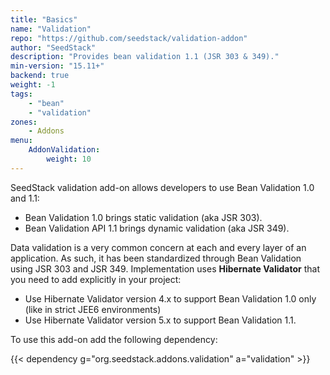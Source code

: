 ```yaml
---
title: "Basics"
name: "Validation"
repo: "https://github.com/seedstack/validation-addon"
author: "SeedStack"
description: "Provides bean validation 1.1 (JSR 303 & 349)."
min-version: "15.11+"
backend: true
weight: -1
tags:
    - "bean"
    - "validation"
zones:
    - Addons
menu:
    AddonValidation:
        weight: 10
---
```


SeedStack validation add-on allows developers to use Bean Validation 1.0 and 1.1:

* Bean Validation 1.0 brings static validation (aka JSR 303).
* Bean Validation API 1.1 brings dynamic validation (aka JSR 349).

Data validation is a very common concern at each and every layer of an application. As such, it has been standardized
through Bean Validation using JSR 303 and JSR 349. Implementation uses **Hibernate Validator** that you need to add
explicitly in your project:

* Use Hibernate Validator version 4.x to support Bean Validation 1.0 only (like in strict JEE6 environments)
* Use Hibernate Validator version 5.x to support Bean Validation 1.1.

To use this add-on add the following dependency:

{{< dependency g="org.seedstack.addons.validation" a="validation" >}}

